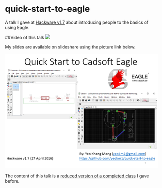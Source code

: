 # quick-start-to-eagle
A talk I gave at [Hackware v1.7](https://www.facebook.com/events/180525638991544/) about introducing people to the basics of using Eagle.

##Video of this talk
[![](http://img.youtube.com/vi/lhbnLMCrh-8/0.jpg)](http://www.youtube.com/watch?v=lhbnLMCrh-8)

My slides are available on slideshare using the picture link below.

[![My slides on slideshare](images/first-slide.png)](http://www.slideshare.net/yeokm1/quick-start-to-cadsoft-eagle)


The content of this talk is a [reduced version of a completed class](https://github.com/yeokm1/intro-to-pcb-design-eagle) I gave before.

